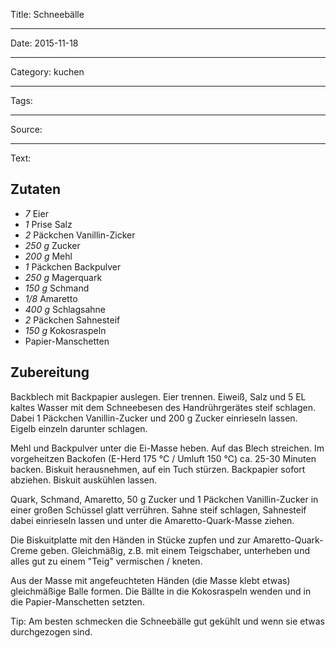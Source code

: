 Title: Schneebälle

----

Date: 2015-11-18

----

Category: kuchen

----

Tags: 

----

Source: 

----

Text: 

## Zutaten
- *7* Eier
- *1* Prise Salz 
- *2*  Päckchen Vanillin-Zicker
- *250 g*  Zucker
- *200 g*  Mehl
- *1*  Päckchen Backpulver
- *250 g*  Magerquark
- *150 g*  Schmand
- *1/8*  Amaretto
- *400 g*  Schlagsahne
- *2*  Päckchen Sahnesteif
- *150 g*  Kokosraspeln
- Papier-Manschetten

## Zubereitung
Backblech mit Backpapier auslegen. Eier trennen. Eiweiß, Salz und 5 EL kaltes Wasser mit dem Schneebesen des Handrührgerätes steif schlagen. Dabei 1 Päckchen Vanillin-Zucker und 200 g Zucker einrieseln lassen. Eigelb einzeln darunter schlagen. 

Mehl und Backpulver unter die Ei-Masse heben. Auf das Blech streichen. Im vorgeheitzen Backofen (E-Herd 175 °C / Umluft 150 °C) ca. 25-30 Minuten backen. Biskuit herausnehmen, auf ein Tuch stürzen. Backpapier sofort abziehen. Biskuit auskühlen lassen. 

Quark, Schmand, Amaretto, 50 g Zucker und 1 Päckchen Vanillin-Zucker in einer großen Schüssel glatt verrühren. Sahne steif schlagen, Sahnesteif dabei einrieseln lassen und unter die Amaretto-Quark-Masse ziehen. 

Die Biskuitplatte mit den Händen in Stücke zupfen und zur Amaretto-Quark-Creme geben. Gleichmäßig, z.B. mit einem Teigschaber, unterheben und alles gut zu einem "Teig" vermischen / kneten. 

Aus der Masse mit angefeuchteten Händen (die Masse klebt etwas) gleichmäßige Balle formen. Die Bällte in die Kokosraspeln wenden und in die Papier-Manschetten setzten.

Tip:  Am besten schmecken die Schneebälle gut gekühlt und wenn sie etwas durchgezogen sind.